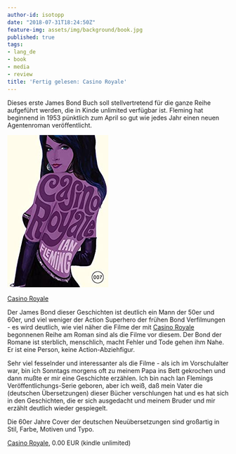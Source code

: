 ```yaml
---
author-id: isotopp
date: "2018-07-31T18:24:50Z"
feature-img: assets/img/background/book.jpg
published: true
tags:
- lang_de
- book
- media
- review
title: 'Fertig gelesen: Casino Royale'
---
```

Dieses erste James Bond Buch soll stellvertretend für die ganze Reihe aufgeführt werden, die in Kinde unlimited verfügbar ist. Fleming hat beginnend in 1953 pünktlich zum April so gut wie jedes Jahr einen neuen Agentenroman veröffentlicht.

[![](/uploads/2017/07/casino-royale.jpg)](https://www.amazon.de/James-Bond-01-Casino-Royale-ebook/dp/B007VCEIT4)

[Casino Royale](https://www.amazon.de/James-Bond-01-Casino-Royale-ebook/dp/B007VCEIT4)

Der James Bond dieser Geschichten ist deutlich ein Mann der 50er und 60er, und viel weniger der Action Superhero der frühen Bond Verfilmungen - es wird deutlich, wie viel näher die Filme der mit [Casino Royale](https://de.wikipedia.org/wiki/James_Bond_007:_Casino_Royale) begonnenen Reihe am Roman sind als die Filme vor diesem. Der Bond der Romane ist sterblich, menschlich, macht Fehler und Tode gehen ihm Nahe. Er ist eine Person, keine Action-Abziehfigur.

Sehr viel fesselnder und interessanter als die Filme - als ich im Vorschulalter war, bin ich Sonntags morgens oft zu meinem Papa ins Bett gekrochen und dann mußte er mir eine Geschichte erzählen. Ich bin nach Ian Flemings Veröffentlichungs-Serie geboren, aber ich weiß, daß mein Vater die (deutschen Übersetzungen) dieser Bücher verschlungen hat und es hat sich in den Geschichten, die er sich ausgedacht und meinem Bruder und mir erzählt deutlich wieder gespiegelt.

Die 60er Jahre Cover der deutschen Neuübersetzungen sind großartig in Stil, Farbe, Motiven und Typo.

[Casino Royale](https://www.amazon.de/James-Bond-01-Casino-Royale-ebook/dp/B007VCEIT4), 0.00 EUR (kindle unlimited)

